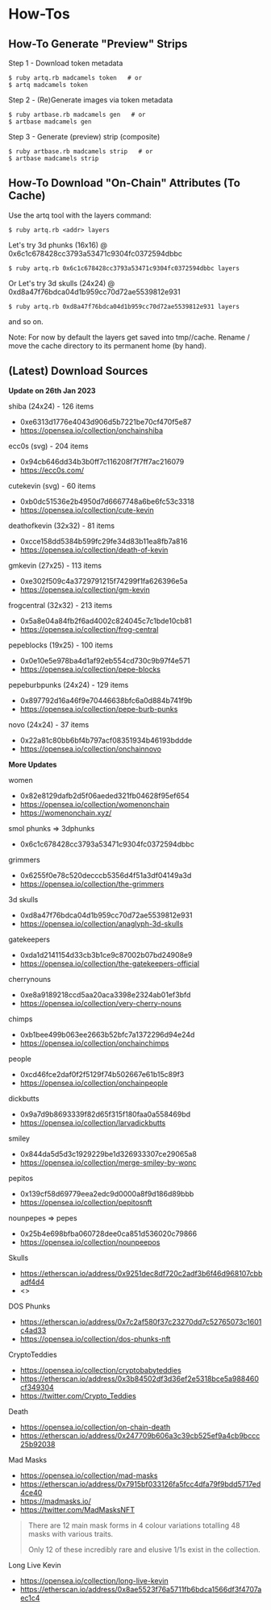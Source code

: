 # How-Tos


## How-To Generate "Preview" Strips

Step 1 - Download token metadata

    $ ruby artq.rb madcamels token   # or
    $ artq madcamels token


Step 2 - (Re)Generate images via token metadata

    $ ruby artbase.rb madcamels gen   # or
    $ artbase madcamels gen


Step 3 - Generate (preview) strip (composite)

    $ ruby artbase.rb madcamels strip   # or
    $ artbase madcamels strip




## How-To Download "On-Chain" Attributes (To Cache)

Use the artq tool with the layers command:

    $ ruby artq.rb <addr> layers

Let's try 3d phunks (16x16) @ 0x6c1c678428cc3793a53471c9304fc0372594dbbc

    $ ruby artq.rb 0x6c1c678428cc3793a53471c9304fc0372594dbbc layers

Or Let's try 3d skulls (24x24) @
0xd8a47f76bdca04d1b959cc70d72ae5539812e931

    $ ruby artq.rb 0xd8a47f76bdca04d1b959cc70d72ae5539812e931 layers

and so on.


Note: For now by default the layers
get saved into tmp/<addr>/cache.
Rename / move the cache directory to its permanent home (by hand).





## (Latest) Download Sources

**Update on 26th Jan 2023**


shiba (24x24)  - 126 items
- 0xe6313d1776e4043d906d5b7221be70cf470f5e87
- https://opensea.io/collection/onchainshiba

ecc0s (svg) - 204 items
- 0x94cb646dd34b3b0ff7c116208f7f7ff7ac216079
- https://ecc0s.com/

cutekevin (svg) - 60 items
- 0xb0dc51536e2b4950d7d6667748a6be6fc53c3318
- https://opensea.io/collection/cute-kevin

deathofkevin (32x32) - 81 items
- 0xcce158dd5384b599fc29fe34d83b11ea8fb7a816
- https://opensea.io/collection/death-of-kevin

gmkevin (27x25) - 113 items
- 0xe302f509c4a3729791215f74299f1fa626396e5a
- https://opensea.io/collection/gm-kevin

frogcentral (32x32) - 213 items
- 0x5a8e04a84fb2f6ad4002c824045c7c1bde10cb81
- https://opensea.io/collection/frog-central

pepeblocks (19x25) - 100 items
- 0x0e10e5e978ba4d1af92eb554cd730c9b97f4e571
- https://opensea.io/collection/pepe-blocks

pepeburbpunks (24x24) - 129 items
- 0x897792d16a46f9e70446638bfc6a0d884b741f9b
- https://opensea.io/collection/pepe-burb-punks

novo (24x24) - 37 items
- 0x22a81c80bb6bf4b797acf08351934b46193bddde
- https://opensea.io/collection/onchainnovo


**More Updates**

women
- 0x82e8129dafb2d5f06aeded321fb04628f95ef654
- https://opensea.io/collection/womenonchain
- https://womenonchain.xyz/


smol phunks  => 3dphunks
- 0x6c1c678428cc3793a53471c9304fc0372594dbbc


grimmers
- 0x6255f0e78c520decccb5356d4f51a3df04149a3d
- https://opensea.io/collection/the-grimmers

3d skulls
- 0xd8a47f76bdca04d1b959cc70d72ae5539812e931
- https://opensea.io/collection/anaglyph-3d-skulls

gatekeepers
- 0xda1d2141154d33cb3b1ce9c87002b07bd24908e9
- https://opensea.io/collection/the-gatekeepers-official

cherrynouns
- 0xe8a9189218ccd5aa20aca3398e2324ab01ef3bfd
- https://opensea.io/collection/very-cherry-nouns

chimps
- 0xb1bee499b063ee2663b52bfc7a1372296d94e24d
- https://opensea.io/collection/onchainchimps

people
- 0xcd46fce2daf0f2f5129f74b502667e61b15c89f3
- https://opensea.io/collection/onchainpeople

dickbutts
- 0x9a7d9b8693339f82d65f315f180faa0a558469bd
- https://opensea.io/collection/larvadickbutts

smiley
- 0x844da5d5d3c1929229be1d326933307ce29065a8
- https://opensea.io/collection/merge-smiley-by-wonc

pepitos
- 0x139cf58d69779eea2edc9d0000a8f9d186d89bbb
- https://opensea.io/collection/pepitosnft

nounpepes  => pepes
- 0x25b4e698bfba060728dee0ca851d536020c79866
- https://opensea.io/collection/nounpeepos


Skulls
- <https://etherscan.io/address/0x9251dec8df720c2adf3b6f46d968107cbbadf4d4>
- <>


DOS Phunks
- <https://etherscan.io/address/0x7c2af580f37c23270dd7c52765073c1601c4ad33>
- <https://opensea.io/collection/dos-phunks-nft>


CryptoTeddies
- <https://opensea.io/collection/cryptobabyteddies>
- <https://etherscan.io/address/0x3b84502df3d36ef2e5318bce5a988460cf349304>
- <https://twitter.com/Crypto_Teddies>


Death
- <https://opensea.io/collection/on-chain-death>
- <https://etherscan.io/address/0x247709b606a3c39cb525ef9a4cb9bccc25b92038>



Mad Masks
- <https://opensea.io/collection/mad-masks>
- <https://etherscan.io/address/0x7915bf033126fa5fcc4dfa79f9bdd5717ed4ce40>
- <https://madmasks.io/>
- <https://twitter.com/MadMasksNFT>

> There are 12 main mask forms in 4 colour variations totalling 48 masks with various traits.
>
> Only 12 of these incredibly rare and elusive 1/1s exist in the collection.


Long Live Kevin
- <https://opensea.io/collection/long-live-kevin>
- <https://etherscan.io/address/0x8ae5523f76a5711fb6bdca1566df3f4707aec1c4>


